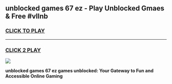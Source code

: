 
## unblocked games 67 ez - Play Unblocked Gmaes & Free #vllnb
<h3>
<a href="https://news.freeplayer.one?title=unblocked_games_67_ez&ref=03M">CLICK TO PLAY</a></h3>
<hr>

<h3>
<a href="https://news.freeplayer.one?title=unblocked_games_67_ez&ref=03M">CLICK 2 PLAY</a>
  
</h3>

<a href="https://news.freeplayer.one?title=unblocked_games_67_ez&ref=03M"><img src="https://clearcache.store/games.png"></a>


**unblocked games 67 ez games unblocked: Your Gateway to Fun and Accessible Online Gaming**
